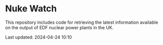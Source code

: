 # Nuke Watch

This repository includes code for retrieving the latest information available on the output of EDF nuclear power plants in the UK.

Last updated: 2024-04-24 10:10